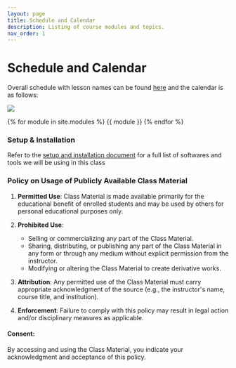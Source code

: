 ```yaml
---
layout: page
title: Schedule and Calendar
description: Listing of course modules and topics.
nav_order: 1
---
```


# Schedule and Calendar

Overall schedule with lesson names can be found [here](/assets/images/ContentOutline.pdf) and the calendar is as follows:
<br>

 <img src="https://docs.google.com/drawings/d/e/2PACX-1vTDrIVzN5ky5dbUT8PKkJPCrZfBRSrVCHiC1djSohKlYOe6OP_R7GDLZsaLL4yR_Az02jsqy8LJZMPH/pub?w=3014&amp;h=1743">


{% for module in site.modules %}
{{ module }}
{% endfor %}

### Setup & Installation

Refer to the [setup and installation document](https://docs.google.com/document/d/1ixys_vzy5msA1oqRc3-YDKxt-nhSSSv3at1z0qQk8-I/edit?usp=sharing) for a full list of softwares and tools we will be using in this class

### Policy on Usage of Publicly Available Class Material

1. **Permitted Use**: Class Material is made available primarily for the educational benefit of enrolled students and may be used by others for personal educational purposes only.

2. **Prohibited Use**: 
   - Selling or commercializing any part of the Class Material.
   - Sharing, distributing, or publishing any part of the Class Material in any form or through any medium without explicit permission from the instructor.
   - Modifying or altering the Class Material to create derivative works.

3. **Attribution**: Any permitted use of the Class Material must carry appropriate acknowledgment of the source (e.g., the instructor's name, course title, and institution).

4. **Enforcement**: Failure to comply with this policy may result in legal action and/or disciplinary measures as applicable.

#### Consent:

By accessing and using the Class Material, you indicate your acknowledgment and acceptance of this policy.

